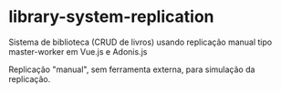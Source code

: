 # library-system-replication
Sistema de biblioteca (CRUD de livros) usando replicação manual tipo master-worker em Vue.js e Adonis.js 

Replicação "manual", sem ferramenta externa, para simulação da replicação. 
